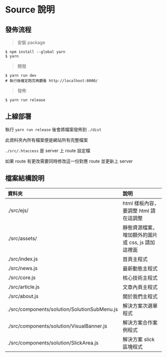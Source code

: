 # Source 說明

## 發佈流程

> 安裝 package

``` shell
$ npm install --global yarn
$ yarn
```

> 開發

``` shell
$ yarn run dev
# 執行後確定跑完再觀看 http://localhost:8000/
```

> 發佈

``` shell
$ yarn run release
```

## 上線部署

執行 `yarn run release` 後會將檔案發佈到 `./dist`

此資料夾內所有檔案便是網站所有完整檔案

`./src/.htaccess` 是 server 上 route 設定檔

如果 route 有更改需要同時修改這一份對應 route 並更新上 server

## 檔案結構說明

|    資料夾         | 說明 |
| :--------------- | :--- |
| ./src/ejs/       |  html 樣板內容，要調整 html 請在這調整 |
| ./src/assets/    |  靜態資源檔案，增加額外的圖片或 css, js 請加這裡面 |
| ./src/index.js   |  首頁主程式 |
| ./src/news.js    |  最新動態主程式 |
| ./src/core.js    |  核心技術主程式 |
| ./src/article.js |  文章內頁主程式 |
| ./src/about.js   |  關於我們主程式 |
| ./src/components/solution/SolutionSubMenu.js |  解決方案次選單程式 |
| ./src/components/solution/VisualBanner.js    |  解決方案合作案例程式 |
| ./src/components/solution/SlickArea.js       |  解決方案 slick 區塊程式 |




